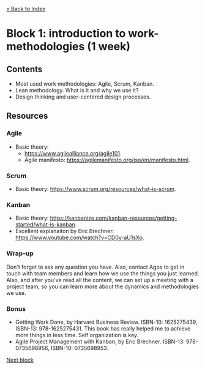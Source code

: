 [« Back to Index](../../README.md)

# Block 1: introduction to work-methodologies (1 week)

## Contents

- Most used work methodologies: Agile, Scrum, Kanban.
- Lean methodology. What is it and why we use it?
- Design thinking and user-centered design processes.


## Resources

### Agile

- Basic theory:
  - https://www.agilealliance.org/agile101.
  - Agile manifesto: https://agilemanifesto.org/iso/en/manifesto.html.

### Scrum
  - Basic theory: https://www.scrum.org/resources/what-is-scrum.
  
### Kanban
  - Basic theory: https://kanbanize.com/kanban-resources/getting-started/what-is-kanban.
  - Excellent explanaiton by Eric Brechner: https://www.youtube.com/watch?v=CD0y-aU1sXo.
  


### Wrap-up

Don't forget to ask any question you have. Also, contact Agos to get in touch with team members and learn how we use the things you just learned.
Also, and after you've read all the content, we can set up a meeting with a project team, so you can learn more about the dynamics and methodologies we use.

### Bonus

- Getting Work Done, by Harvard Business Review. ISBN-10: 1625275439, ISBN-13: 978-1625275431. This book has really helped me to achieve more things in less time. Self organization is key.
- Agile Project Management with Kanban, by Eric Brechner. ISBN-13: 978-0735698956, ISBN-10: 0735698953.

[Next block](../block-2/empathize-with-the-user.md)
